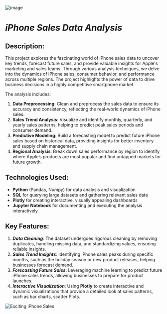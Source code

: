 ![image](https://github.com/user-attachments/assets/403c43d2-df5d-4e37-a078-9a24fad7e065)
  # **_iPhone Sales Data Analysis_**

  ## **Description**:
  This project explores the fascinating world of iPhone sales data to uncover key trends, forecast future sales, and provide valuable insights for Apple's marketing and sales teams. Through various analysis techniques, we delve into the dynamics of iPhone sales, consumer behavior, and performance across multiple regions. The project highlights the power of data to drive business decisions in a highly competitive smartphone market.

  The analysis includes:
  1. **Data Preprocessing**: Clean and preprocess the sales data to ensure its accuracy and consistency, reflecting the real-world dynamics of iPhone sales.
  2. **Sales Trend Analysis**: Visualize and identify monthly, quarterly, and yearly sales patterns, helping to predict peak sales periods and consumer demand.
  3. **Predictive Modeling**: Build a forecasting model to predict future iPhone sales based on historical data, providing insights for better inventory and supply chain management.
  4. **Regional Analysis**: Break down sales performance by region to identify where Apple’s products are most popular and find untapped markets for future growth.

  ## **Technologies Used**:
  - **Python** (Pandas, Numpy) for data analysis and visualization
  - **SQL** for querying large datasets and gathering relevant sales data
  - **Plotly** for creating interactive, visually appealing dashboards
  - **Jupyter Notebook** for documenting and executing the analysis interactively

  ## **Key Features**:
  1. **_Data Cleaning_**: The dataset undergoes rigorous cleaning by removing duplicates, handling missing data, and standardizing values, ensuring reliable insights.
  2. **_Sales Trend Insights_**: Identifying iPhone sales peaks during specific months, such as the holiday season or new product releases, helping businesses forecast demand.
  3. **_Forecasting Future Sales_**: Leveraging machine learning to predict future iPhone sales trends, allowing businesses to prepare for product launches.
  4. **_Interactive Visualization_**: Using **Plotly** to create interactive and dynamic visualizations that provide a detailed look at sales patterns, such as bar charts, scatter Plots.

  ![Exciting iPhone Sales](https://www.example.com/iphone_sales_animation.gif)

